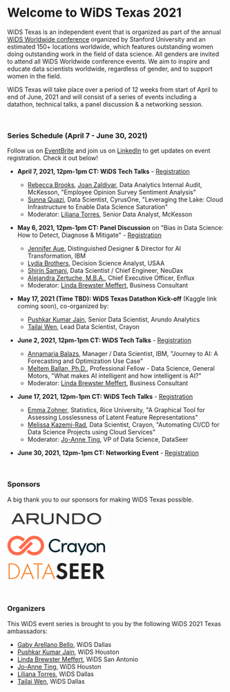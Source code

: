 # Welcome to WiDS Texas 2021

WiDS Texas is an independent event that is organized as part of the annual <a href="https://www.widsconference.org/">WiDS Worldwide conference</a> organized by Stanford University and an estimated 150+ locations worldwide, which features outstanding women doing outstanding work in the field of data science. All genders are invited to attend all WiDS Worldwide conference events. We aim to inspire and educate data scientists worldwide, regardless of gender, and to support women in the field.


WiDS Texas will take place over a period of 12 weeks from start of April to end of June, 2021 and will consist of a series of events including a datathon, technical talks, a panel discussion & a networking session.

<br>

### Series Schedule (April 7 - June 30, 2021)

Follow us on <a href="https://www.eventbrite.com/o/wids-texas-32661455905" target="_blank">EventBrite</a> and join us on <a href="https://www.linkedin.com/groups/9028186/" target="_blank">LinkedIn</a> to get updates on event registration. Check it out below!

- <strong>April 7, 2021, 12pm-1pm CT: WiDS Tech Talks</strong> - <a href="https://www.eventbrite.com/e/wids-texas-tech-talks-series-tickets-143013542355" target="_blank">Registration<a/>
  - <a href="https://www.linkedin.com/in/rebeccaannebrooks/" target="_blank">Rebecca Brooks</a>, <a href="https://www.linkedin.com/in/joan-zaldivar-5a25317/" target="_blank">Joan Zaldivar</a>, Data Analytics Internal Audit, McKesson, "Employee Opinion Survey Sentiment Analysis"
  - <a href="https://www.linkedin.com/in/sunna-quazi-b1975532/">Sunna Quazi</a>, Data Scientist, CyrusOne, "Leveraging the Lake: Cloud Infrastructure to Enable Data Science Saturation"
  - Moderator: <a href="https://www.linkedin.com/in/liliana-torres-68009435/" target="_blank">Liliana Torres</a>, Senior Data Analyst, McKesson

- <strong>May 6, 2021, 12pm-1pm CT: Panel Discussion</strong> on "Bias in Data Science: How to Detect, Diagnose & Mitigate" - <a href="https://www.eventbrite.com/e/wids-texas-panel-discussion-women-in-data-science-tickets-148841971343" target="_blank">Registration<a/>
  - <a href="https://www.linkedin.com/in/jenniferaue/" target="_blank">Jennifer Aue</a>, Distinguished Designer & Director for AI Transformation, IBM
  - <a href="https://www.linkedin.com/in/lnb/" target="_blank">Lydia Brothers</a>, Decision Science Analyst, USAA
  - <a href="https://www.linkedin.com/in/shirinsamani/" target="_blank">Shirin Samani</a>, Data Scientist / Chief Engineer, NeuDax
  - <a href="https://www.linkedin.com/in/alejandrazertuche/" target="_blank">Alejandra Zertuche, M.B.A.</a>, Chief Executive Officer, Enflux
  - Moderator: <a href="https://www.linkedin.com/in/lindabrewstermeffert/" target="_blank">Linda Brewster Meffert</a>, Business Consultant

- <strong>May 17, 2021 (Time TBD): WiDS Texas Datathon Kick-off</strong> (Kaggle link coming soon), co-organized by:
  - <a href="https://www.linkedin.com/in/pushkarkumarjain/" target="_blank">Pushkar Kumar Jain</a>, Senior Data Scientist, Arundo Analytics
  - <a href="https://www.linkedin.com/in/tailaiwen/" target="_blank">Tailai Wen</a>, Lead Data Scientist, Crayon

- <strong>June 2, 2021, 12pm-1pm CT: WiDS Tech Talks</strong> - <a href="https://www.eventbrite.com/e/wids-texas-tech-talks-series-2-tickets-148839576179" target="_blank">Registration<a/>
  - <a href="https://www.linkedin.com/in/annamaria-balazs/" target="_blank">Annamaria Balazs</a>, Manager / Data Scientist, IBM, "Journey to AI: A Forecasting and Optimization Use Case"
  - <a href="https://www.linkedin.com/in/meltemballan/" target="_blank"> Meltem Ballan, Ph.D.</a>, Professional Fellow - Data Science, General Motors, "What makes AI intelligent and how intelligent is AI?"
  - Moderator: <a href="https://www.linkedin.com/in/lindabrewstermeffert/" target="_blank">Linda Brewster Meffert</a>, Business Consultant

- <strong>June 17, 2021, 12pm-1pm CT: WiDS Tech Talks</strong> - <a href="https://www.eventbrite.com/e/wids-texas-tech-talks-series-3-tickets-145751455527" target="_blank">Registration<a/>
  - <a href="https://www.linkedin.com/in/ye-emma-zohner/" target="_blank">Emma Zohner</a>, Statistics, Rice University, "A Graphical Tool for Assessing Losslessness of Latent Feature Representations"
  - <a href="https://www.linkedin.com/in/melissa-kazemirad/" target="_blank">Melissa Kazemi-Rad</a>, Data Scientist, Crayon, "Automating CI/CD for Data Science Projects using Cloud Services"
  - Moderator: <a href="https://www.linkedin.com/in/joanneti/" target="_blank">Jo-Anne Ting</a>, VP of Data Science, DataSeer

- <strong>June 30, 2021, 12pm-1pm CT: Networking Event</strong> - <a href="https://www.eventbrite.com/e/women-in-data-science-wids-texas-networking-event-tickets-143151139913" target="_blank">Registration<a/>

<br>

### Sponsors

A big thank you to our sponsors for making WiDS Texas possible.

<div class="row">
  <p><a href="https://www.arundo.com/" target="_blank"><img src="images/arundo-black@4x-100.png" width="45%" height="45%" alt="Arundo"></a></p>
  <p><a href="https://www.crayon.com/" target="_blank"><img src="images/Crayon-Logo-RGB-Original.jpg" width="45%" height="45%" alt="Crayon"></a></p>
  <p><a href="https://www.dataseer.digital/" target="_blank"><img src="images/DataSeer--500W.png" width="45%" height="45%" alt="DataSeer"></a></p>
</div>

<br>

### Organizers

This WiDS event series is brought to you by the following WiDS 2021 Texas ambassadors:

- <a href="https://www.linkedin.com/in/gaby-arellano-bello-8b485052/" target="_blank">Gaby Arellano Bello</a>, WiDS Dallas
- <a href="https://www.linkedin.com/in/pushkarkumarjain/" target="_blank">Pushkar Kumar Jain</a>, WiDS Houston
- <a href="https://www.linkedin.com/in/lindabrewstermeffert/" target="_blank">Linda Brewster Meffert</a>, WiDS San Antonio
- <a href="https://www.linkedin.com/in/joanneti/" target="_blank">Jo-Anne Ting</a>, WiDS Houston
- <a href="https://www.linkedin.com/in/liliana-torres-68009435/" target="_blank">Liliana Torres</a>, WiDS Dallas
- <a href="https://www.linkedin.com/in/tailaiwen/" target="_blank">Tailai Wen</a>, WiDS Dallas

